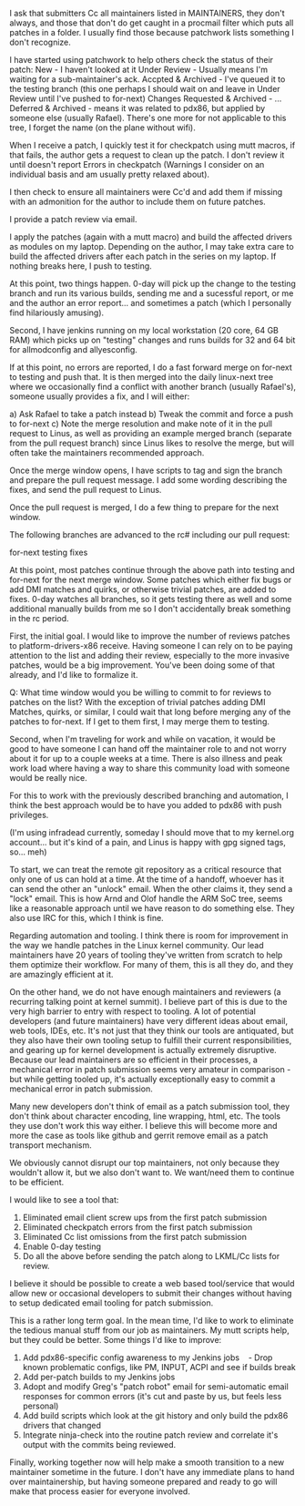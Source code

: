 I ask that submitters Cc all maintainers listed in MAINTAINERS, they don't
always, and those that don't do get caught in a procmail filter which puts all
patches in a folder. I usually find those because patchwork lists something I
don't recognize.

I have started using patchwork to help others check the status of their patch:
New - I haven't looked at it Under Review - Usually means I'm waiting for a
sub-maintainer's ack.  Accpted & Archived - I've queued it to the testing branch
(this one perhaps I should wait on and leave in Under Review until I've pushed
to for-next) Changes Requested & Archived - ...  Deferred & Archived - means it
was related to pdx86, but applied by    someone else (usually Rafael).  There's
one more for not applicable to this tree, I forget the name (on the plane
without wifi).

When I receive a patch, I quickly test it for checkpatch using mutt macros, if
that fails, the author gets a request to clean up the patch.  I don't review it
until doesn't report Errors in checkpatch (Warnings I consider on an individual
basis and am usually pretty relaxed about).

I then check to ensure all maintainers were Cc'd and add them if missing with an
admonition for the author to include them on future patches.

I provide a patch review via email.

I apply the patches (again with a mutt macro) and build the affected drivers as
modules on my laptop. Depending on the author, I may take extra care to build
the affected drivers after each patch in the series on my laptop. If nothing
breaks here, I push to testing.

At this point, two things happen. 0-day will pick up the change to the testing
branch and run its various builds, sending me and a sucessful report, or me and
the author an error report... and sometimes a patch (which I personally find
hilariously amusing).

Second, I have jenkins running on my local workstation (20 core, 64 GB RAM)
which picks up on "testing" changes and runs builds for 32 and 64 bit for
allmodconfig and allyesconfig.

If at this point, no errors are reported, I do a fast forward merge on for-next
to testing and push that. It is then merged into the daily linux-next tree where
we occasionally find a conflict with another branch (usually Rafael's), someone
usually provides a fix, and I will either:

a) Ask Rafael to take a patch instead
b) Tweak the commit and force a push to for-next
c) Note the merge resolution and make note of it in the pull request to Linus,
as well as providing an example merged branch (separate from the pull request
branch) since Linus likes to resolve the merge, but will often take the
maintainers recommended approach.

Once the merge window opens, I have scripts to tag and sign the branch and
prepare the pull request message. I add some wording describing the fixes, and
send the pull request to Linus.

Once the pull request is merged, I do a few thing to prepare for the next
window.

The following branches are advanced to the rc# including our pull request:

for-next
testing
fixes

At this point, most patches continue through the above path into testing and
for-next for the next merge window. Some patches which either fix bugs or add
DMI matches and quirks, or otherwise trivial patches, are added to fixes. 0-day
watches all branches, so it gets testing there as well and some additional
manually builds from me so I don't accidentally break something in the rc
period.

First, the initial goal. I would like to improve the number of reviews patches
to platform-drivers-x86 receive. Having someone I can rely on to be paying
attention to the list and adding their review, especially to the more invasive
patches, would be a big improvement. You've been doing some of that already, and
I'd like to formalize it.

Q: What time window would you be willing to commit to for reviews to patches on
the list? With the exception of trivial patches adding DMI Matches, quirks, or
similar, I could wait that long before merging any of the patches to for-next.
If I get to them first, I may merge them to testing.

Second, when I'm traveling for work and while on vacation, it would be good to
have someone I can hand off the maintainer role to and not worry about it for up
to a couple weeks at a time. There is also illness and peak work load where
having a way to share this community load with someone would be really nice.

For this to work with the previously described branching and
automation, I think the best approach would be to have you added to
pdx86 with push privileges.

(I'm using infradead currently, someday I should move that to my kernel.org
account... but it's kind of a pain, and Linus is happy with gpg signed tags,
so... meh)

To start, we can treat the remote git repository as a critical resource that
only one of us can hold at a time. At the time of a handoff, whoever has it can
send the other an "unlock" email. When the other claims it, they send a "lock"
email. This is how Arnd and Olof handle the ARM SoC tree, seems like a
reasonable approach until we have reason to do something else. They also use IRC
for this, which I think is fine.

Regarding automation and tooling. I think there is room for improvement in the
way we handle patches in the Linux kernel community. Our lead maintainers have
20 years of tooling they've written from scratch to help them optimize their
workflow. For many of them, this is all they do, and they are amazingly
efficient at it.

On the other hand, we do not have enough maintainers and reviewers (a recurring
talking point at kernel summit). I believe part of this is due to the very high
barrier to entry with respect to tooling. A lot of potential developers (and
future maintainers) have very different ideas about email, web tools, IDEs, etc.
It's not just that they think our tools are antiquated, but they also have their
own tooling setup to fulfill their current responsibilities, and gearing up for
kernel development is actually extremely disruptive. Because our lead
maintainers are so efficient in their processes, a mechanical error in patch
submission seems very amateur in comparison - but while getting tooled up, it's
actually exceptionally easy to commit a mechanical error in patch submission.

Many new developers don't think of email as a patch submission tool, they don't
think about character encoding, line wrapping, html, etc.  The tools they use
don't work this way either. I believe this will become more and more the case as
tools like github and gerrit remove email as a patch transport mechanism.

We obviously cannot disrupt our top maintainers, not only because they wouldn't
allow it, but we also don't want to. We want/need them to continue to be
efficient.

I would like to see a tool that:
1) Eliminated email client screw ups from the first patch submission
2) Eliminated checkpatch errors from the first patch submission
3) Eliminated Cc list omissions from the first patch submission
4) Enable 0-day testing
5) Do all the above before sending the patch along to LKML/Cc lists for review.

I believe it should be possible to create a web based tool/service that would
allow new or occasional developers to submit their changes without having to
setup dedicated email tooling for patch submission.

This is a rather long term goal. In the mean time, I'd like to work to eliminate
the tedious manual stuff from our job as maintainers. My mutt scripts help, but
they could be better. Some things I'd like to improve:

1) Add pdx86-specific config awareness to my Jenkins jobs
   - Drop known problematic configs, like PM, INPUT, ACPI and see if builds
     break
2) Add per-patch builds to my Jenkins jobs
3) Adopt and modify Greg's "patch robot" email for semi-automatic email
   responses for common errors (it's cut and paste by us, but feels less
   personal)
4) Add build scripts which look at the git history and only build the pdx86
   drivers that changed
5) Integrate ninja-check into the routine patch review and correlate it's output
   with the commits being reviewed.

Finally, working together now will help make a smooth transition to a new
maintainer sometime in the future. I don't have any immediate plans to hand over
maintainership, but having someone prepared and ready to go will make that
process easier for everyone involved.

